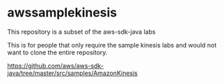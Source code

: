 # awssamplekinesis
This repository is a subset of the aws-sdk-java labs

This is for people that only require the sample kinesis labs and would not want to clone the entire repository.

https://github.com/aws/aws-sdk-java/tree/master/src/samples/AmazonKinesis
